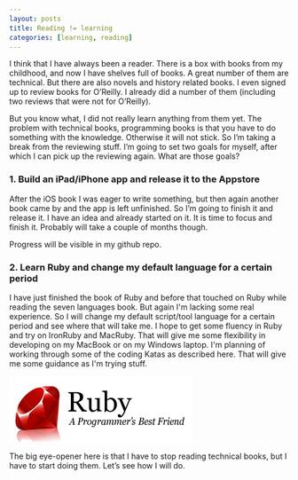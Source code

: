 ```yaml
---
layout: posts
title: Reading != learning
categories: [learning, reading]
---
```

I think that I have always been a reader. There is a box with books from my childhood, and now I have shelves full of books. A great number of them are technical. But there are also novels and history related books. I even signed up to review books for O’Reilly. I already did a number of them (including two reviews that were not for O’Reilly).

But you know what, I did not really learn anything from them yet. The problem with technical books, programming books is that you have to do something with the knowledge. Otherwise it will not stick. So I’m taking a break from the reviewing stuff. I’m going to set two goals for myself, after which I can pick up the reviewing again. What are those goals?

### 1. Build an iPad/iPhone app and release it to the Appstore

After the iOS book I was eager to write something, but then again another book came by and the app is left unfinished. So I’m going to finish it and release it. I have an idea and already started on it. It is time to focus and finish it. Probably will take a couple of months though.

Progress will be visible in my github repo.

### 2. Learn Ruby and change my default language for a certain period

I have just finished the book of Ruby and before that touched on Ruby while reading the seven languages book. But again I'm lacking some real experience.
So I will change my default script/tool language for a certain period and see where that will take me.
I hope to get some fluency in Ruby and try on IronRuby and MacRuby. That will give me some flexibility in developing on my MacBook or on my Windows laptop. I'm planning of working through some of the coding Katas as described here. That will give me some guidance as I'm trying stuff.

![Ruby, a programmer's Best Friend](/images/ruby.gif)

The big eye-opener here is that I have to stop reading technical books, but I have to start doing them. Let’s see how I will do.
